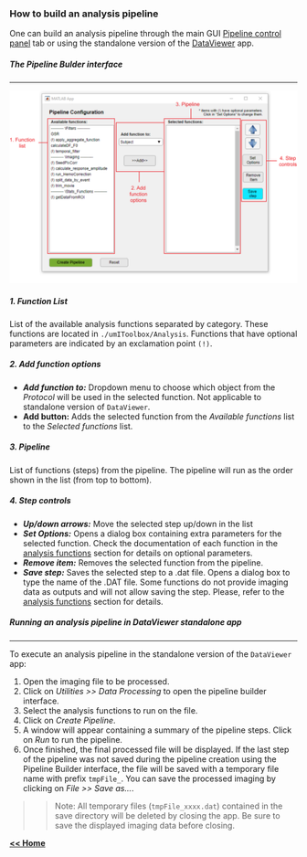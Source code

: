 ### How to build an analysis pipeline

One can build an analysis pipeline through the main GUI [Pipeline control panel](/pipeline_tab.md) tab or using the standalone version of the [DataViewer](/dataviewer.md) app.
##### The Pipeline Bulder interface
___   

![pipelineBuilderGUI](/assets/img/pipelinebuilder_mainFig.png)

##### 1. Function List
List of the available analysis functions separated by category. These functions are located in ```./umIToolbox/Analysis```.
Functions that have optional parameters are indicated by an exclamation point ```(!)```.

##### 2. Add function options
* ***Add function to:*** Dropdown menu to choose which object from the *Protocol* will be used in the selected function. Not applicable to standalone version of ```DataViewer```.
* **Add button:** Adds the selected function from the *Available functions* list to the *Selected functions* list.

##### 3. Pipeline
List of functions (steps) from the pipeline. The pipeline will run as the order shown in the list (from top to bottom).

##### 4. Step controls
* ***Up/down arrows:*** Move the selected step up/down in the list
* ***Set Options:*** Opens a dialog box containing extra parameters for the selected function. Check the documentation of each function in the [analysis functions](/index.md/#analysisfunctions) section for details on optional parameters.
* ***Remove item:*** Removes the selected function from the pipeline.
* ***Save step:*** Saves the selected step to a .dat file. Opens a dialog box to type the name of the .DAT file. Some functions do not provide imaging data as outputs and will not allow saving the step. Please, refer to the [analysis functions](/index.md/#analysisfunctions) section for details.

##### Running an analysis pipeline in *DataViewer* standalone app
___   

To execute an analysis pipeline in the standalone version of the ```DataViewer``` app:
1. Open the imaging file to be processed.
2. Click on *Utilities >> Data Processing* to open the pipeline builder interface.
3. Select the analysis functions to run on the file.
4. Click on *Create Pipeline*. 
5. A window will appear containing a summary of the pipeline steps. Click on *Run* to run the pipeline.
6. Once finished, the final processed file will be displayed. If the last step of the pipeline was not saved during the pipeline creation using the Pipeline Builder interface, the file will be saved with a temporary file  name with prefix ```tmpFile_```. You can save the processed imaging by clicking on *File >> Save as...*. 
>> Note: All temporary files (```tmpFile_xxxx.dat```) contained in the save directory will be deleted by closing the app. Be sure to save the displayed imaging data before closing.







[**<< Home**](/index.md)
